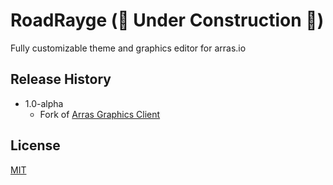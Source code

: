 # RoadRayge (🚧 Under Construction 🚧)
Fully customizable theme and graphics editor for arras.io

## Release History
* 1.0-alpha
  * Fork of [Arras Graphics Client](https://github.com/Ray-Adams/Arras-Graphics-Client)

## License
[MIT](https://github.com/Road6943/RoadRayge/blob/main/LICENSE)
